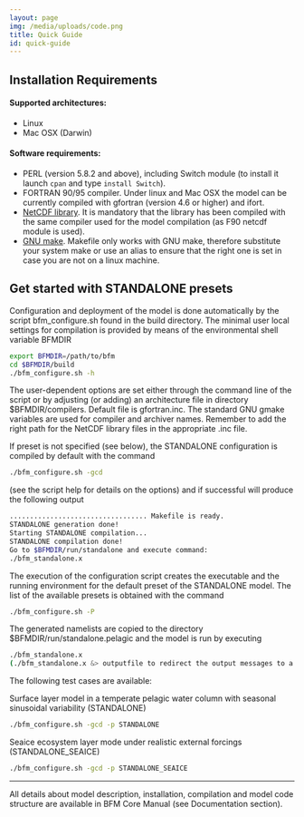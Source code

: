 ```yaml
---
layout: page
img: /media/uploads/code.png
title: Quick Guide
id: quick-guide
---
```


## Installation Requirements


#### Supported architectures:

- Linux
- Mac OSX (Darwin)

#### Software requirements:

- PERL (version 5.8.2 and above), including Switch module (to install it launch `cpan` and type `install Switch`).
- FORTRAN 90/95 compiler. Under linux and Mac OSX the model can be currently compiled with gfortran (version 4.6 or higher) and ifort.
- [NetCDF library](http://www.unidata.ucar.edu/software/netcdf). It is mandatory that the library has been compiled with the same compiler used for the model compilation (as F90 netcdf module is used).
- [GNU make](https://www.gnu.org/software/make/). Makefile only works with GNU make, therefore substitute your system make or use an alias to ensure that the right one is set in case you are not on a linux machine.

## Get started with STANDALONE presets

Configuration and deployment of the model is done automatically by the script bfm_configure.sh found in the build directory. The minimal user local settings for compilation is provided by means of the environmental shell variable BFMDIR

```bash
export BFMDIR=/path/to/bfm
cd $BFMDIR/build
./bfm_configure.sh -h
```

The user-dependent options are set either through the command line of the script or by adjusting (or adding) an architecture file in directory $BFMDIR/compilers. Default file is gfortran.inc. The standard GNU gmake variables are used for compiler and archiver names. Remember to add the right path for the NetCDF library files in the appropriate .inc file.

If preset is not specified (see below), the STANDALONE configuration is compiled by default with the command

```bash
./bfm_configure.sh -gcd
```

(see the script help for details on the options) and if successful will produce the following output

```bash
.................................. Makefile is ready.
STANDALONE generation done!
Starting STANDALONE compilation...
STANDALONE compilation done!
Go to $BFMDIR/run/standalone and execute command:
./bfm_standalone.x
```

The execution of the configuration script creates the executable and the running environment for the default preset of the STANDALONE model. The list of the available presets is obtained with the command

```bash
./bfm_configure.sh -P 
```

The generated namelists are copied to the directory $BFMDIR/run/standalone.pelagic and the model is run by executing

```bash
./bfm_standalone.x
(./bfm_standalone.x &> outputfile to redirect the output messages to a file in bash.)
```

The following test cases are available:

Surface layer model in a temperate pelagic water column with seasonal sinusoidal variability (STANDALONE)

```bash
./bfm_configure.sh -gcd -p STANDALONE
```

Seaice ecosystem layer mode under realistic external forcings (STANDALONE_SEAICE)

```bash
./bfm_configure.sh -gcd -p STANDALONE_SEAICE
```

---

All details about model description, installation, compilation and model code structure are available in BFM Core Manual (see Documentation section).



